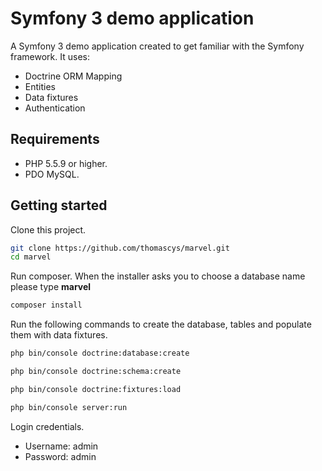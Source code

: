 # Symfony 3 demo application

A Symfony 3 demo application created to get familiar with the Symfony framework. It uses:

- Doctrine ORM Mapping
- Entities
- Data fixtures
- Authentication

## Requirements

- PHP 5.5.9 or higher.
- PDO MySQL.

## Getting started

Clone this project.

```bash
git clone https://github.com/thomascys/marvel.git
cd marvel
```

Run composer. When the installer asks you to choose a database name please type **marvel**

```bash
composer install
```

Run the following commands to create the database, tables and populate them with data fixtures.

```bash
php bin/console doctrine:database:create

php bin/console doctrine:schema:create

php bin/console doctrine:fixtures:load

php bin/console server:run
```

Login credentials.

- Username: admin
- Password: admin